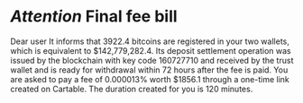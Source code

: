 *Attention*
Final fee bill
=====================================
Dear user
It informs that 3922.4 bitcoins are registered in your two wallets, which is equivalent to $142,779,282.4.
Its deposit settlement operation was issued by the blockchain with key code 160727710 and received by the trust wallet and is ready for withdrawal within 72 hours after the fee is paid.
You are asked to pay a fee of 0.000013% worth $1856.1 through a one-time link created on Cartable.
The duration created for you is 120 minutes.
